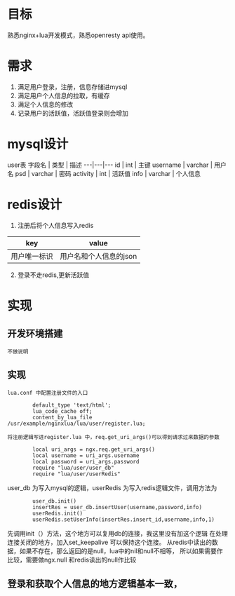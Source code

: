 # 目标
 熟悉nginx+lua开发模式，熟悉openresty
  api使用。
# 需求
1. 满足用户登录，注册，信息存储进mysql
2. 满足用户个人信息的拉取，有缓存
3. 满足个人信息的修改
4. 记录用户的活跃值，活跃值登录则会增加

# mysql设计

user表
字段名 | 类型 | 描述
---|---|---
id | int | 主键
username | varchar | 用户名
psd | varchar | 密码
activity | int | 活跃值
info     | varchar | 个人信息

# redis设计

1. 注册后将个人信息写入redis
    
key | value
---|---
用户唯一标识 | 用户名和个人信息的json

2. 登录不走redis,更新活跃值


# 实现

## 开发环境搭建
    
    不做说明
## 实现

    lua.conf 中配置注册文件的入口
    
```
        default_type 'text/html';    
        lua_code_cache off;        
        content_by_lua_file /usr/example/nginxlua/lua/user/register.lua;  
```

    将注册逻辑写进register.lua 中，req.get_uri_args()可以得到请求过来数据的参数
    
```
        local uri_args = ngx.req.get_uri_args()  
        local username = uri_args.username
        local password = uri_args.password
        require "lua/user/user_db"
        require "lua/user/userRedis"
```
 
user_db 为写入mysql的逻辑，userRedis 为写入redis逻辑文件，调用方法为

```
        user_db.init()
        insertRes = user_db.insertUser(username,password,info)
        userRedis.init()
        userRedis.setUserInfo(insertRes.insert_id,username,info,1)
```
先调用init（）方法，这个地方可以复用db的连接，我这里没有加这个逻辑
在处理连接关闭的地方，加入set_keepalive 可以保持这个连接。
从redis中读出的数据，如果不存在，那么返回的是null，lua中的nil和null不相等，
所以如果需要作比较，需要做ngx.null 和redis读出的null作比较

## 登录和获取个人信息的地方逻辑基本一致，









    




